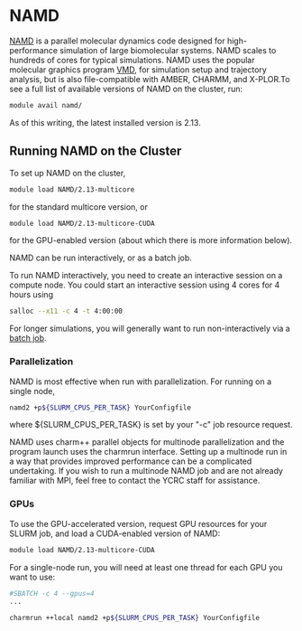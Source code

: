 # NAMD

[NAMD](https://www.ks.uiuc.edu/Research/namd/) is a parallel molecular dynamics code designed for high-performance simulation of large biomolecular systems. NAMD scales to hundreds of cores for typical simulations. NAMD uses the popular molecular graphics program [VMD](https://www.ks.uiuc.edu/Research/vmd/), for simulation setup and trajectory analysis, but is also file-compatible with AMBER, CHARMM, and X-PLOR.To see a full list of available versions of NAMD on the cluster, run:

``` bash
module avail namd/
```

As of this writing, the latest installed version is 2.13.

## Running NAMD on the Cluster

To set up NAMD on the cluster,

``` bash
module load NAMD/2.13-multicore
```

for the standard multicore version, or

``` bash
module load NAMD/2.13-multicore-CUDA
```

for the GPU-enabled version (about which there is more information below).

NAMD can be run interactively, or as a batch job.

To run NAMD interactively, you need to create an interactive session on a compute node. You could start an interactive session using 4 cores for 4 hours using

``` bash
salloc --x11 -c 4 -t 4:00:00
```


For longer simulations, you will generally want to run non-interactively via a [batch job](https://docs.ycrc.yale.edu/clusters-at-yale/job-scheduling/#batch-jobs).

### Parallelization

NAMD is most effective when run with parallelization. For running on a single node,

``` bash
namd2 +p${SLURM_CPUS_PER_TASK} YourConfigfile
```

where ${SLURM_CPUS_PER_TASK} is set by your "-c" job resource request.

NAMD uses charm++ parallel objects for multinode parallelization and the program launch uses the charmrun interface. Setting up a multinode run in a way that provides improved performance can be a complicated undertaking.  If you wish to run a multinode NAMD job and are not already familiar with MPI, feel free to contact the YCRC staff for assistance.

### GPUs

To use the GPU-accelerated version, request GPU resources for your SLURM job, and load a CUDA-enabled version of NAMD:

``` bash
module load NAMD/2.13-multicore-CUDA
```


For a single-node run, you will need at least one thread for each GPU you want to use:

``` bash
#SBATCH -c 4 --gpus=4
...

charmrun ++local namd2 +p${SLURM_CPUS_PER_TASK} YourConfigfile
```
